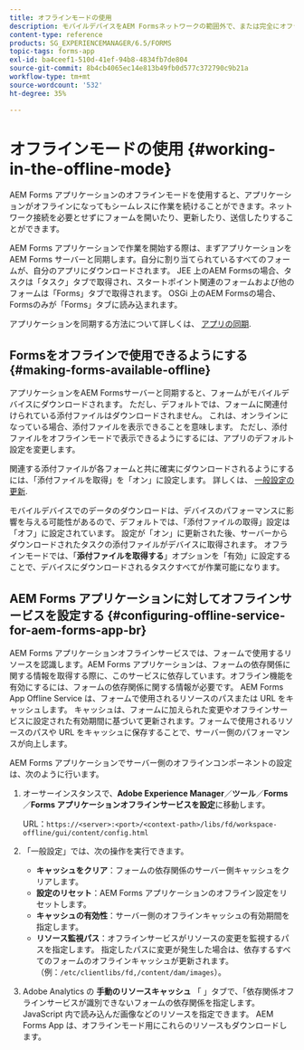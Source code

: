 ```yaml
---
title: オフラインモードの使用
description: モバイルデバイスをAEM Formsネットワークの範囲外で、または完全にオフラインモードで使用して、AEM Formsアプリで作業します。
content-type: reference
products: SG_EXPERIENCEMANAGER/6.5/FORMS
topic-tags: forms-app
exl-id: ba4ceef1-510d-41ef-94b8-4834fb7de804
source-git-commit: 8b4cb4065ec14e813b49fb0d577c372790c9b21a
workflow-type: tm+mt
source-wordcount: '532'
ht-degree: 35%

---
```


# オフラインモードの使用 {#working-in-the-offline-mode}

AEM Forms アプリケーションのオフラインモードを使用すると、アプリケーションがオフラインになってもシームレスに作業を続けることができます。ネットワーク接続を必要とせずにフォームを開いたり、更新したり、送信したりすることができます。

AEM Forms アプリケーションで作業を開始する際は、まずアプリケーションを AEM Forms サーバーと同期します。自分に割り当てられているすべてのフォームが、自分のアプリにダウンロードされます。 JEE 上のAEM Formsの場合、タスクは「タスク」タブで取得され、スタートポイント関連のフォームおよび他のフォームは「Forms」タブで取得されます。 OSGi 上のAEM Formsの場合、Formsのみが「Forms」タブに読み込まれます。

アプリケーションを同期する方法について詳しくは、 [アプリの同期](/help/forms/using/sync-app.md).

## Formsをオフラインで使用できるようにする {#making-forms-available-offline}

アプリケーションをAEM Formsサーバーと同期すると、フォームがモバイルデバイスにダウンロードされます。 ただし、デフォルトでは、フォームに関連付けられている添付ファイルはダウンロードされません。 これは、オンラインになっている場合、添付ファイルを表示できることを意味します。 ただし、添付ファイルをオフラインモードで表示できるようにするには、アプリのデフォルト設定を変更します。

関連する添付ファイルが各フォームと共に確実にダウンロードされるようにするには、「添付ファイルを取得」を「オン」に設定します。 詳しくは、 [一般設定の更新](/help/forms/using/update-general-settings.md).

モバイルデバイスでのデータのダウンロードは、デバイスのパフォーマンスに影響を与える可能性があるので、デフォルトでは、「添付ファイルの取得」設定は「オフ」に設定されています。 設定が「オン」に更新された後、サーバーからダウンロードされたタスクの添付ファイルがデバイスに取得されます。 オフラインモードでは、「**添付ファイルを取得する**」オプションを「有効」に設定することで、デバイスにダウンロードされるタスクすべてが作業可能になります。

## AEM Forms アプリケーションに対してオフラインサービスを設定する {#configuring-offline-service-for-aem-forms-app-br}

AEM Forms アプリケーションオフラインサービスでは、フォームで使用するリソースを認識します。AEM Forms アプリケーションは、フォームの依存関係に関する情報を取得する際に、このサービスに依存しています。オフライン機能を有効にするには、フォームの依存関係に関する情報が必要です。 AEM Forms App Offline Service は、フォームで使用されるリソースのパスまたは URL をキャッシュします。 キャッシュは、フォームに加えられた変更やオフラインサービスに設定された有効期間に基づいて更新されます。フォームで使用されるリソースのパスや URL をキャッシュに保存することで、サーバー側のパフォーマンスが向上します。

AEM Forms アプリケーションでサーバー側のオフラインコンポーネントの設定は、次のように行います。

1. オーサーインスタンスで、**Adobe Experience Manager**／**ツール**／**Forms**／**Forms アプリケーションオフラインサービスを設定**&#x200B;に移動します。

   URL：`https://<server>:<port>/<context-path>/libs/fd/workspace-offline/gui/content/config.html`

1. 「一般設定」では、次の操作を実行できます。

   * **キャッシュをクリア**：フォームの依存関係のサーバー側キャッシュをクリアします。
   * **設定のリセット**：AEM Forms アプリケーションのオフライン設定をリセットします。
   * **キャッシュの有効性**：サーバー側のオフラインキャッシュの有効期間を指定します。
   * **リソース監視パス**：オフラインサービスがリソースの変更を監視するパスを指定します。 指定したパスに変更が発生した場合は、依存するすべてのフォームのオフラインキャッシュが更新されます。 （例：`/etc/clientlibs/fd,/content/dam/images`）。

1. Adobe Analytics の **手動のリソースキャッシュ** 「 」タブで、「依存関係オフラインサービスが識別できないフォームの依存関係を指定します。 JavaScript 内で読み込んだ画像などのリソースを指定できます。 AEM Forms App は、オフラインモード用にこれらのリソースもダウンロードします。
